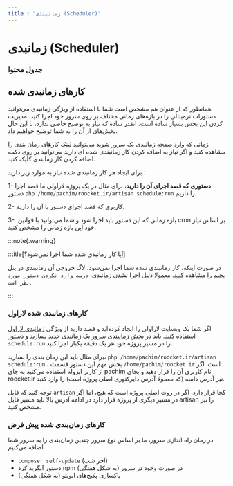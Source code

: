 ```yaml
---
title : "زمانبندی (Scheduler)"
---
```


# زمانبدی (Scheduler)

### جدول محتوا

## کارهای زمانبدی شده
<div id="99982444439"><script type="text/JavaScript" src="https://www.aparat.com/embed/mViBh?data[rnddiv]=99982444439&data[responsive]=yes"></script></div>


همانطور که از عنوان هم مشخص است شما با استفاده از ویژگی زمانبدی می‌توانید دستورات ترمینالی را در بازه‌های زمانی مختلف بر روی سرور خود اجرا کنید.  مدیریت کردن این بخش بسیار ساده‌ است، انقدر ساده که نیاز به توضیح خاصی ندارد، با این حال بخش‌های از آن را به شما توضیح خواهیم داد.

زمانی که وارد صفحه زمانبدی یک سرور شوید می‌توانید لینک کارهای زمان بندی را مشاهده کنید و اگر نیاز به اضافه کردن کار زمانبندی شده ای دارید می‌توانید بر روی دکمه اضافه کردن کار زمابندی کلیک کنید.

برای ایجاد هر کار زمانبندی شده نیاز به موارد زیر دارید :

1- **دستوری که قصد اجرای آن را دارید**، برای مثال در یک پروژه لاراولی ما قصد اجرا دستور `php /home/pachim/roocket.ir/artisan schedule:run` را داریم.

 2- کاربری که قصد اجرای دستور با آن را داریم.

3- .بازه زمانی که این دستور باید اجرا شود و شما می‌توانید با قوانین cron بر اساس نیاز خود این بازه زمانی را مشخص کنید.


:::note{.warning}

::title[آیا کار زمانبدی شده شما اجرا نمی‌شود؟]

در صورت اینکه، کار زمانبندی شده شما اجرا نمی‌شود، لاگ خروجی آن زمانبندی در پنل پچیم را مشاهده کنید. معمولا دلیل اجرا نشدن زمانبدی، `درست وارد نکردن دستور مورد نظر است`.

:::
### کارهای زمانبدی شده لاراول 

اگر شما یک وبسایت لاراولی را ایجاد کرده‌اید و قصد دارید از ویژگی [زمانبدی لاراول](https://laravel.com/docs/scheduling) استفاده کنید. باید در بخش زمانبندی سرور یک زمانبدی جدید بسازید و دستور `schedule:run` را در مسیر پروژه خود هر یک دقیقه یکبار اجرا کنید.

برای مثال باید این زمان بندی را بسازید، `php /home/pachim/roocket.ir/artisan schedule:run` ، بخش مهم این دستور قسمت `/home/pachim/roocket.ir` است. اگر از کاربر ایزوله استفاده می‌کنید به جای pachim نام کاربری آن را قرار دهید و بجای roocket.ir نیز آدرس دامنه‌ (که معمولا آدرس دایرکتوری اصلی پروژه است)  را وارد کنید.

توجه کنید که فایل `artisan` کجا قرار دارد. اگر در روت اصلی پروژه است که هیچ، اما اگر در مسیر دیگری از پروژه قرار دارد در ادامه آدرس بالا باید مسیر فایل artisan را نیز مشخص کنید.

### کارهای زمان‌بندی شده پیش فرض

در زمان راه اندازی سرور، ما بر اساس نوع سرور چندین زمان‌بندی را به سرور شما اضافه می‌کنیم

- `composer self-update` (آخر شب)
- دستور آپگرید کرد npm در صورت وجود در سرور (به شکل هفتگی)
- پاکسازی پکیج‌های ابونتو (به شکل هفتگی)
